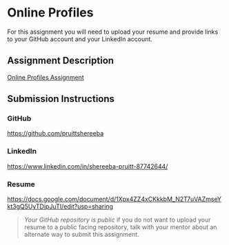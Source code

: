 # Online Profiles
For this assignment you will need to upload your resume and provide links to your GitHub account and your LinkedIn account.

## Assignment Description
[Online Profiles Assignment](https://education.launchcode.org/liftoff/modules/assignments/online-profiles)

## Submission Instructions
 
### GitHub
https://github.com/pruittshereeba
 
### LinkedIn
https://www.linkedin.com/in/shereeba-pruitt-87742644/

### Resume
https://docs.google.com/document/d/1Xpx4ZZ4xCKkkbM_N2T7uVAZmseYkt3gQ5UyTDipJuTI/edit?usp=sharing

> *Your GitHub repository is public* if you do not want to upload your resume to a public facing repository, talk with your mentor about an alternate way to submit this assignment.

